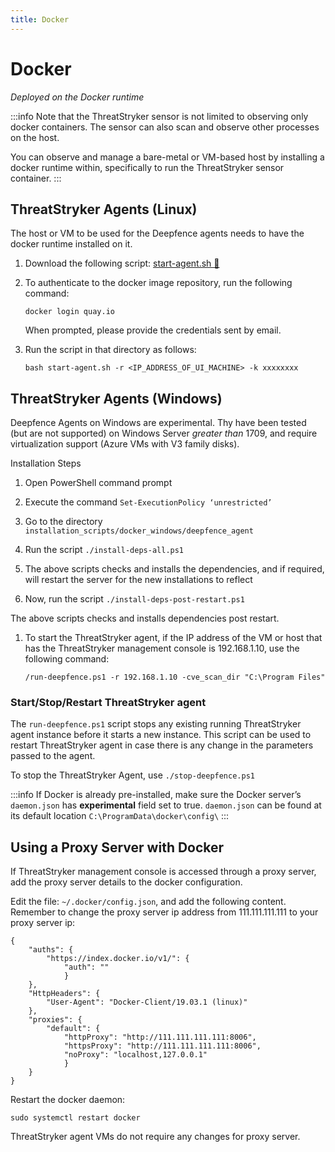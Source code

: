 ```yaml
---
title: Docker
---
```


# Docker 

*Deployed on the Docker runtime*

:::info
Note that the ThreatStryker sensor is not limited to observing only docker containers.  The sensor can also scan and observe other processes on the host.

You can observe and manage a bare-metal or VM-based host by installing a docker runtime within, specifically to run the ThreatStryker sensor container.
:::

## ThreatStryker Agents (Linux)

The host or VM to be used for the Deepfence agents needs to have the docker runtime installed on it.

1.  Download the following script: [start-agent.sh 🔗](../files/3.6.0/start-agent.sh) 
1.  To authenticate to the docker image repository, run the following command:

	```
	docker login quay.io
	```

    When prompted, please provide the credentials sent by email.

1.  Run the script in that directory as follows:

	```
	bash start-agent.sh -r <IP_ADDRESS_OF_UI_MACHINE> -k xxxxxxxx
	```

## ThreatStryker Agents (Windows)

Deepfence Agents on Windows are experimental.  Thy have been tested (but are not supported) on Windows Server *greater than* 1709, and require virtualization support (Azure VMs with V3 family disks).

Installation Steps

1.  Open PowerShell command prompt

1.  Execute the command `Set-ExecutionPolicy ‘unrestricted’`

1.  Go to the directory `installation_scripts/docker_windows/deepfence_agent`

1.  Run the script `./install-deps-all.ps1`

1.  The above scripts checks and installs the dependencies, and if required, will restart the server for the new installations to reflect

1.  Now, run the script `./install-deps-post-restart.ps1`

   The above scripts checks and installs dependencies post restart.

1.  To start the ThreatStryker agent, if the IP address of the VM or host that has the ThreatStryker management console is 192.168.1.10, use the following command:

    ```
    /run-deepfence.ps1 -r 192.168.1.10 -cve_scan_dir "C:\Program Files"
    ```

### Start/Stop/Restart ThreatStryker agent

The `run-deepfence.ps1` script stops any existing running ThreatStryker agent instance before it starts a new instance. This script can be used to restart ThreatStryker agent in case there is any change in the parameters passed to the agent.

To stop the ThreatStryker Agent, use `./stop-deepfence.ps1`

:::info
If Docker is already pre-installed, make sure the Docker server’s `daemon.json` has **experimental** field set to true. `daemon.json` can be found at its default location `C:\ProgramData\docker\config\`
:::

## Using a Proxy Server with Docker

If ThreatStryker management console is accessed through a proxy server, add the proxy server details to the docker configuration.

Edit the file: `~/.docker/config.json`, and add the following content.  Remember to change the proxy server ip address from 111.111.111.111 to your proxy server ip:

```
{
    "auths": {
        "https://index.docker.io/v1/": {
            "auth": ""
            }
    },
    "HttpHeaders": {
        "User-Agent": "Docker-Client/19.03.1 (linux)"
    },
    "proxies": {
        "default": {
            "httpProxy": "http://111.111.111.111:8006",
            "httpsProxy": "http://111.111.111.111:8006",
            "noProxy": "localhost,127.0.0.1"
            }
    }
}
```

Restart the docker daemon:

```
sudo systemctl restart docker
```

ThreatStryker agent VMs do not require any changes for proxy server.


